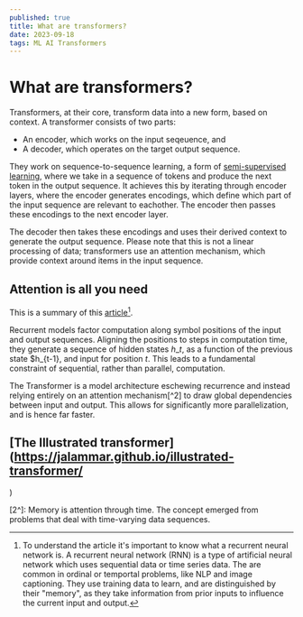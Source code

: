 ```yaml
---
published: true
title: What are transformers?
date: 2023-09-18
tags: ML AI Transformers
---
```


# What are transformers?
Transformers, at their core, transform data into a new form, based on context. A transformer consists of two parts:
- An encoder, which works on the input seqeuence, and
- A decoder, which operates on the target output sequence.

They work on sequence-to-sequence learning, a form of [semi-supervised learning](https://machinelearningmastery.com/what-is-semi-supervised-learning/), where we take in a sequence of tokens and produce the next
token in the output sequence. It achieves this by iterating through encoder layers, where the encoder generates encodings, which define which part of the input sequence are relevant to eachother. The encoder
then passes these encodings to the next encoder layer.

The decoder then takes these encodings and uses their derived context to generate the output sequence. Please note that this is not a linear processing of data; transformers use an attention mechanism, which
provide context around items in the input sequence.

## Attention is all you need
This is a summary of this [article](https://arxiv.org/pdf/1706.03762.pdf)[^1].

Recurrent models factor computation along symbol positions of the input and output sequences. Aligning
the positions to steps in computation time, they generate a sequence of hidden states $h\_t$, as a
function of the previous state $h\_{t-1}, and input for position $t$. This leads to a fundamental
constraint of sequential, rather than parallel, computation.

The Transformer is a model architecture eschewing recurrence and instead relying entirely on an
attention mechanism[^2] to draw global dependencies between input and output. This allows for
significantly more parallelization, and is hence far faster.

## [The Illustrated transformer](https://jalammar.github.io/illustrated-transformer/
)

[^1]: To understand the article it's important to know what a recurrent neural network is. A recurrent
      neural network (RNN) is a type of artificial neural network which uses sequential data or time
      series data. The are common in ordinal or temportal problems, like NLP and image captioning.
      They use training data to learn, and are distinguished by their "memory", as they take
      information from prior inputs to influence the current input and output.

[2^]: Memory is attention through time. The concept emerged from problems that deal with time-varying
      data sequences.
